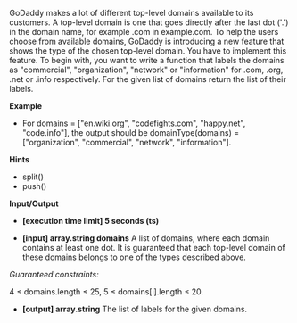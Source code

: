 GoDaddy makes a lot of different top-level domains available to its customers. A top-level domain is one that goes directly after the last dot ('.') in the domain name, for example .com in example.com. To help the users choose from available domains, GoDaddy is introducing a new feature that shows the type of the chosen top-level domain. You have to implement this feature.
To begin with, you want to write a function that labels the domains as "commercial", "organization", "network" or "information" for .com, .org, .net or .info respectively.
For the given list of domains return the list of their labels.

**Example**

- For domains = ["en.wiki.org", "codefights.com", "happy.net", "code.info"], the output should be
  domainType(domains) = ["organization", "commercial", "network", "information"].

**Hints**

- split()
- push()

**Input/Output**

- **[execution time limit] 5 seconds (ts)**

- **[input] array.string domains**
  A list of domains, where each domain contains at least one dot. It is guaranteed that each top-level domain of these domains belongs to one of the types described above.

_Guaranteed constraints:_

4 ≤ domains.length ≤ 25,
5 ≤ domains[i].length ≤ 20.

- **[output] array.string**
  The list of labels for the given domains.

